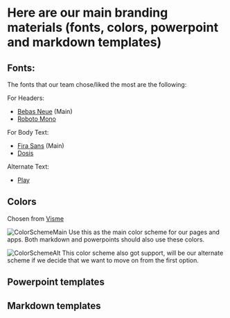 # Here are our main branding materials (fonts, colors, powerpoint and markdown templates) 

## Fonts:
The fonts that our team chose/liked the most are the following: 

For Headers: 
- [Bebas Neue](https://fonts.google.com/specimen/Bebas+Neue?preview.text=Byte%20Brokers&preview.text_type=custom&category=Sans+Serif,Display,Monospace) (Main)
- [Roboto Mono](https://fonts.google.com/specimen/Roboto+Mono)

For Body Text:
- [Fira Sans](https://fonts.google.com/specimen/Fira+Sans) (Main)
- [Dosis](https://fonts.google.com/specimen/Dosis)

Alternate Text:
- [Play](https://fonts.google.com/specimen/Play?preview.text=Byte%20Brokers&preview.text_type=custom&category=Sans+Serif,Display,Monospace)

## Colors
Chosen from [Visme](https://visme.co/blog/website-color-schemes/)

![ColorSchemeMain](https://user-images.githubusercontent.com/97696369/233706811-414b4506-308f-40f3-8fcb-18d6a6411a32.png)
Use this as the main color scheme for our pages and apps. Both markdown and powerpoints should also use these colors. 

![ColorSchemeAlt](https://user-images.githubusercontent.com/97696369/233706827-495667f3-2b5f-4c9c-8390-1c174cd3e9f0.jpg)
This color scheme also got support, will be our alternate scheme if we decide that we want to move on from the first option. 

## Powerpoint templates

## Markdown templates

